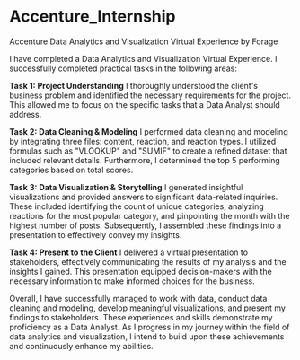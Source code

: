 # Accenture_Internship
Accenture Data Analytics and Visualization Virtual Experience by Forage

I have completed a Data Analytics and Visualization Virtual Experience. 
I successfully completed practical tasks in the following areas:

**Task 1: Project Understanding**
I thoroughly understood the client's business problem and identified the necessary requirements for the project. This allowed me to focus on the specific tasks that a Data Analyst should address.

**Task 2: Data Cleaning & Modeling**
I performed data cleaning and modeling by integrating three files: content, reaction, and reaction types. I utilized formulas such as "VLOOKUP" and "SUMIF" to create a refined dataset that included relevant details. Furthermore, I determined the top 5 performing categories based on total scores.

**Task 3: Data Visualization & Storytelling**
I generated insightful visualizations and provided answers to significant data-related inquiries. These included identifying the count of unique categories, analyzing reactions for the most popular category, and pinpointing the month with the highest number of posts. Subsequently, I assembled these findings into a presentation to effectively convey my insights.

**Task 4: Present to the Client**
I delivered a virtual presentation to stakeholders, effectively communicating the results of my analysis and the insights I gained. This presentation equipped decision-makers with the necessary information to make informed choices for the business.

Overall, I have successfully managed to work with data, conduct data cleaning and modeling, develop meaningful visualizations, and present my findings to stakeholders. These experiences and skills demonstrate my proficiency as a Data Analyst. As I progress in my journey within the field of data analytics and visualization, I intend to build upon these achievements and continuously enhance my abilities.
